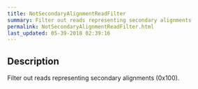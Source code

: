 ```yaml
---
title: NotSecondaryAlignmentReadFilter
summary: Filter out reads representing secondary alignments
permalink: NotSecondaryAlignmentReadFilter.html
last_updated: 05-39-2018 02:39:16
---
```



## Description

Filter out reads representing secondary alignments (0x100).


